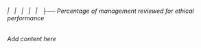 ###### |   |   |   |   |   ├── Percentage of management reviewed for ethical performance

*Add content here*